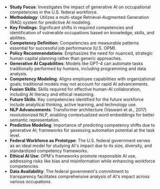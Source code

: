 - **Study Focus**: Investigates the impact of generative AI on occupational competencies in the U.S. federal workforce.
- **Methodology**: Utilizes a multi-stage Retrieval-Augmented Generation (RAG) system for predictive AI modeling.
- **Key Findings**: Significant shifts in required competencies and identification of vulnerable occupations based on knowledge, skills, and abilities.
- **Competency Definition**: Competencies are measurable patterns essential for successful job performance (U.S. OPM).
- **Policy Recommendations**: Emphasizes the need for nuanced, strategic human capital planning rather than generic approaches.
- **Generative AI Capabilities**: Models like GPT-4 can automate tasks traditionally performed by humans, including programming and data analysis.
- **Competency Modeling**: Aligns employee capabilities with organizational goals; traditional models may not account for rapid AI advancements.
- **Fusion Skills**: Skills required for effective human-AI collaboration, including AI literacy and ethical reasoning.
- **Future Skills**: Key competencies identified for the future workforce include analytical thinking, active learning, and technology use.
- **NLP Advancements**: Transformer architecture (Vaswani et al., 2017) revolutionized NLP, enabling contextualized word embeddings for better semantic representation.
- **Predictive Modeling**: Importance of predicting competency shifts due to generative AI; frameworks for assessing automation potential at the task level.
- **Federal Workforce as Prototype**: The U.S. federal government serves as an ideal model for studying AI's impact due to its size, diversity, and standardized competency frameworks.
- **Ethical AI Use**: OPM's frameworks promote responsible AI use, addressing risks like bias and misinformation while enhancing workforce competencies.
- **Data Availability**: The federal government's commitment to transparency facilitates comprehensive analysis of AI's impact across various occupations.